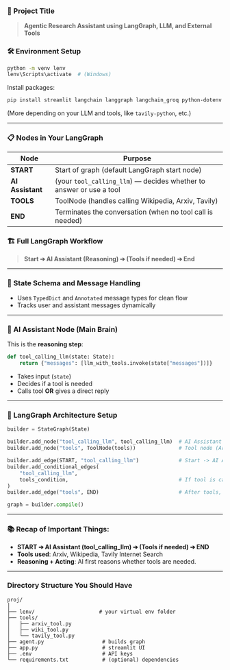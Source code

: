 

### 📖 Project Title
> **Agentic Research Assistant using LangGraph, LLM, and External Tools**






### 🛠️ Environment Setup

```bash
python -m venv lenv
lenv\Scripts\activate  # (Windows) 
```
Install packages:

```bash
pip install streamlit langchain langgraph langchain_groq python-dotenv
```
(More depending on your LLM and tools, like `tavily-python`, etc.)

---

### 📋 Nodes in Your LangGraph

| Node             | Purpose                                                              |
|------------------|----------------------------------------------------------------------|
| **START**        | Start of graph (default LangGraph start node)                        |
| **AI Assistant** | (your `tool_calling_llm`) — decides whether to answer or use a tool   |
| **TOOLS**        | ToolNode (handles calling Wikipedia, Arxiv, Tavily)                  |
| **END**          | Terminates the conversation (when no tool call is needed)            |


### 🏗️ Full LangGraph Workflow
> **Start ➔ AI Assistant (Reasoning) ➔ (Tools if needed) ➔ End**

---

### 📜 State Schema and Message Handling
- Uses `TypedDict` and `Annotated` message types for clean flow
- Tracks user and assistant messages dynamically

---

### 🧠 AI Assistant Node (Main Brain)

This is the **reasoning step**:

```python
def tool_calling_llm(state: State):
    return {"messages": [llm_with_tools.invoke(state["messages"])]}
```
- Takes input (`state`)
- Decides if a tool is needed
- Calls tool **OR** gives a direct reply

---

### 🧩 LangGraph Architecture Setup

```python
builder = StateGraph(State)

builder.add_node("tool_calling_llm", tool_calling_llm)  # AI Assistant node
builder.add_node("tools", ToolNode(tools))              # Tool node (Arxiv, Wiki, Tavily)

builder.add_edge(START, "tool_calling_llm")             # Start -> AI Assistant
builder.add_conditional_edges(
    "tool_calling_llm",
    tools_condition,                                    # If tool is called -> go to tools, else -> END
)
builder.add_edge("tools", END)                          # After tools, go to End

graph = builder.compile()
```

---

### 📚 Recap of Important Things:

- **START ➔ AI Assistant (tool_calling_llm) ➔ (Tools if needed) ➔ END**
- **Tools used**: Arxiv, Wikipedia, Tavily Internet Search
- **Reasoning + Acting**: AI first reasons whether tools are needed.

---
###  Directory Structure You Should Have

```plaintext
proj/
│
├── lenv/                     # your virtual env folder
├── tools/
│   ├── arxiv_tool.py
│   ├── wiki_tool.py
│   └── tavily_tool.py
├── agent.py                   # builds graph
├── app.py                     # streamlit UI
├── .env                       # API keys
└── requirements.txt           # (optional) dependencies
```


